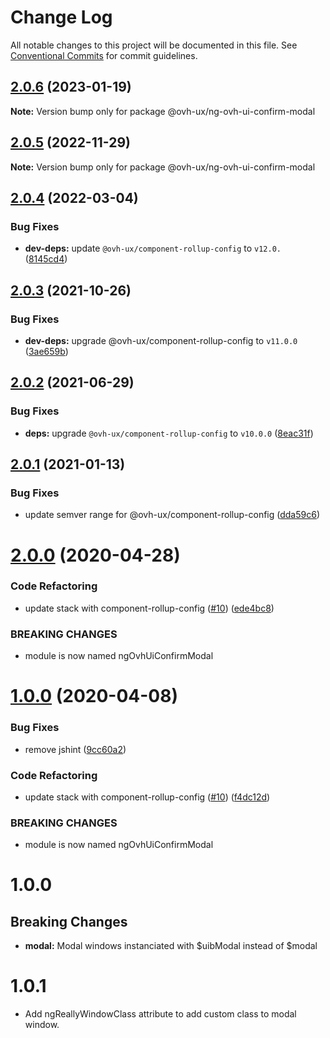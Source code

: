 # Change Log

All notable changes to this project will be documented in this file.
See [Conventional Commits](https://conventionalcommits.org) for commit guidelines.

## [2.0.6](https://github.com/ovh/manager/compare/@ovh-ux/ng-ovh-ui-confirm-modal@2.0.5...@ovh-ux/ng-ovh-ui-confirm-modal@2.0.6) (2023-01-19)

**Note:** Version bump only for package @ovh-ux/ng-ovh-ui-confirm-modal





## [2.0.5](https://github.com/ovh/manager/compare/@ovh-ux/ng-ovh-ui-confirm-modal@2.0.4...@ovh-ux/ng-ovh-ui-confirm-modal@2.0.5) (2022-11-29)

**Note:** Version bump only for package @ovh-ux/ng-ovh-ui-confirm-modal





## [2.0.4](https://github.com/ovh/manager/compare/@ovh-ux/ng-ovh-ui-confirm-modal@2.0.3...@ovh-ux/ng-ovh-ui-confirm-modal@2.0.4) (2022-03-04)


### Bug Fixes

* **dev-deps:** update `@ovh-ux/component-rollup-config` to `v12.0.` ([8145cd4](https://github.com/ovh/manager/commit/8145cd44a34cec071db4b5267182705625951077))



## [2.0.3](https://github.com/ovh/manager/compare/@ovh-ux/ng-ovh-ui-confirm-modal@2.0.2...@ovh-ux/ng-ovh-ui-confirm-modal@2.0.3) (2021-10-26)


### Bug Fixes

* **dev-deps:** upgrade @ovh-ux/component-rollup-config to `v11.0.0` ([3ae659b](https://github.com/ovh/manager/commit/3ae659bea59244fd5660375b9dac52055cc374b0))



## [2.0.2](https://github.com/ovh/manager/compare/@ovh-ux/ng-ovh-ui-confirm-modal@2.0.1...@ovh-ux/ng-ovh-ui-confirm-modal@2.0.2) (2021-06-29)


### Bug Fixes

* **deps:** upgrade `@ovh-ux/component-rollup-config` to `v10.0.0` ([8eac31f](https://github.com/ovh/manager/commit/8eac31f81e46d1570c131cf55788d6435842ab6d))



## [2.0.1](https://github.com/ovh/manager/compare/@ovh-ux/ng-ovh-ui-confirm-modal@2.0.0...@ovh-ux/ng-ovh-ui-confirm-modal@2.0.1) (2021-01-13)


### Bug Fixes

* update semver range for @ovh-ux/component-rollup-config ([dda59c6](https://github.com/ovh/manager/commit/dda59c6b71cb4ad9ab98f06a0bf995a7eb45a1d9))



# [2.0.0](https://github.com/ovh/manager/compare/@ovh-ux/ng-ovh-ui-confirm-modal@1.0.0...@ovh-ux/ng-ovh-ui-confirm-modal@2.0.0) (2020-04-28)


### Code Refactoring

* update stack with component-rollup-config ([#10](https://github.com/ovh/manager/issues/10)) ([ede4bc8](https://github.com/ovh/manager/commit/ede4bc8eb7359f6425ff1719186f18430ca33a9d))


### BREAKING CHANGES

* module is now named ngOvhUiConfirmModal



# [1.0.0](https://github.com/ovh-ux/ng-ovh-ui-confirm-modal/compare/1.0.2...1.0.0) (2020-04-08)


### Bug Fixes

* remove jshint ([9cc60a2](https://github.com/ovh-ux/ng-ovh-ui-confirm-modal/commit/9cc60a2e289e03655bc85a8e0be7088e5f1f3997))


### Code Refactoring

* update stack with component-rollup-config ([#10](https://github.com/ovh-ux/ng-ovh-ui-confirm-modal/issues/10)) ([f4dc12d](https://github.com/ovh-ux/ng-ovh-ui-confirm-modal/commit/f4dc12d171bcf04ef8def8fe2a05bde98593d2b1))


### BREAKING CHANGES

* module is now named ngOvhUiConfirmModal



# 1.0.0
## Breaking Changes
* **modal:** Modal windows instanciated with $uibModal instead of $modal

# 1.0.1
* Add ngReallyWindowClass attribute to add custom class to modal window.
